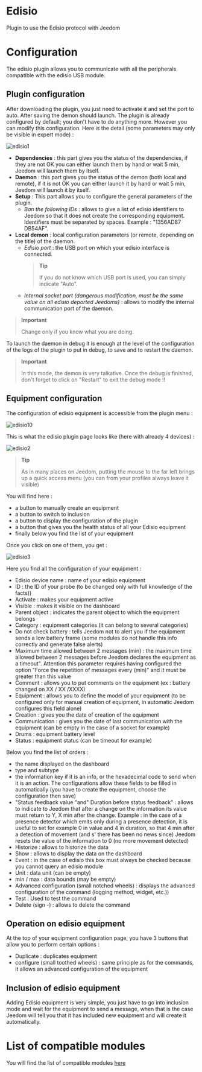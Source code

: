 # Edisio

Plugin to use the Edisio protocol with Jeedom

# Configuration

The edisio plugin allows you to communicate with all the peripherals compatible with the edisio USB module.

## Plugin configuration

After downloading the plugin, you just need to activate it and set the port to auto. After saving the demon should launch. The plugin is already configured by default; you don't have to do anything more. However you can modify this configuration. Here is the detail (some parameters may only be visible in expert mode) :

![edisio1](../images/edisio1.JPG)

-   **Dependencies** : this part gives you the status of the dependencies, if they are not OK you can either launch them by hand or wait 5 min, Jeedom will launch them by itself.
-   **Daemon** : this part gives you the status of the demon (both local and remote), if it is not OK you can either launch it by hand or wait 5 min, Jeedom will launch it by itself.
-   **Setup** : This part allows you to configure the general parameters of the plugin.
    -   *Ban the following IDs* : allows to give a list of edisio identifiers to Jeedom so that it does not create the corresponding equipment. Identifiers must be separated by spaces. Example : "1356AD87 DB54AF".
-   **Local demon** : local configuration parameters (or remote, depending on the title) of the daemon.
    -   *Edisio port* : the USB port on which your edisio interface is connected.
        > **Tip**
        >
        > If you do not know which USB port is used, you can simply indicate "Auto".
    -   *Internal socket port (dangerous modification, must be the same value on all edisio deported Jeedoms)* : allows to modify the internal communication port of the daemon.

> **Important**
>
> Change only if you know what you are doing.

To launch the daemon in debug it is enough at the level of the configuration of the logs of the plugin to put in debug, to save and to restart the daemon.

> **Important**
>
> In this mode, the demon is very talkative. Once the debug is finished, don't forget to click on "Restart" to exit the debug mode !!

## Equipment configuration

The configuration of edisio equipment is accessible from the plugin menu :

![edisio10](../images/edisio10.JPG)

This is what the edisio plugin page looks like (here with already 4 devices) :

![edisio2](../images/edisio2.JPG)

> **Tip**
>
> As in many places on Jeedom, putting the mouse to the far left brings up a quick access menu (you can from your profiles always leave it visible)

You will find here :

-   a button to manually create an equipment
-   a button to switch to inclusion
-   a button to display the configuration of the plugin
-   a button that gives you the health status of all your Edisio equipment
-   finally below you find the list of your equipment

Once you click on one of them, you get :

![edisio3](../images/edisio3.JPG)

Here you find all the configuration of your equipment :

-   Edisio device name : name of your edisio equipment
-   ID : the ID of your probe (to be changed only with full knowledge of the facts))
-   Activate : makes your equipment active
-   Visible : makes it visible on the dashboard
-   Parent object : indicates the parent object to which the equipment belongs
-   Category : equipment categories (it can belong to several categories)
-   Do not check battery : tells Jeedom not to alert you if the equipment sends a low battery frame (some modules do not handle this info correctly and generate false alerts)
-   Maximum time allowed between 2 messages (min) : the maximum time allowed between 2 messages before Jeedom declares the equipment as a timeout". Attention this parameter requires having configured the option "Force the repetition of messages every (min)" and it must be greater than this value
-   Comment : allows you to put comments on the equipment (ex : battery changed on XX / XX /XXXX)
-   Equipment : allows you to define the model of your equipment (to be configured only for manual creation of equipment, in automatic Jeedom configures this field alone)
-   Creation : gives you the date of creation of the equipment
-   Communication : gives you the date of last communication with the equipment (can be empty in the case of a socket for example)
-   Drums : equipment battery level
-   Status : equipment status (can be timeout for example)

Below you find the list of orders :

-   the name displayed on the dashboard
-   type and subtype
-   the information key if it is an info, or the hexadecimal code to send when it is an action. The configurations allow these fields to be filled in automatically (you have to create the equipment, choose the configuration then save)
-   "Status feedback value "and" Duration before status feedback" : allows to indicate to Jeedom that after a change on the information its value must return to Y, X min after the change. Example : in the case of a presence detector which emits only during a presence detection, it is useful to set for example 0 in value and 4 in duration, so that 4 min after a detection of movement (and s' there has been no news since) Jeedom resets the value of the information to 0 (no more movement detected)
-   Historize : allows to historize the data
-   Show : allows to display the data on the dashboard
-   Event : in the case of edisio this box must always be checked because you cannot query an edisio module
-   Unit : data unit (can be empty)
-   min / max : data bounds (may be empty)
-   Advanced configuration (small notched wheels) : displays the advanced configuration of the command (logging method, widget, etc.))
-   Test : Used to test the command
-   Delete (sign -) : allows to delete the command

## Operation on edisio equipment

At the top of your equipment configuration page, you have 3 buttons that allow you to perform certain options :

-   Duplicate : duplicates equipment
-   configure (small toothed wheels) : same principle as for the commands, it allows an advanced configuration of the equipment

## Inclusion of edisio equipment

Adding Edisio equipment is very simple, you just have to go into inclusion mode and wait for the equipment to send a message, when that is the case Jeedom will tell you that it has included new equipment and will create it automatically.

# List of compatible modules

You will find the list of compatible modules [here](https://doc.jeedom.com/en_US/edisio/equipement.compatible)

